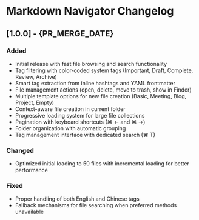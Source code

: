 # Markdown Navigator Changelog

## [1.0.0] - {PR_MERGE_DATE}

### Added
- Initial release with fast file browsing and search functionality
- Tag filtering with color-coded system tags (Important, Draft, Complete, Review, Archive)
- Smart tag extraction from inline hashtags and YAML frontmatter
- File management actions (open, delete, move to trash, show in Finder)
- Multiple template options for new file creation (Basic, Meeting, Blog, Project, Empty)
- Context-aware file creation in current folder
- Progressive loading system for large file collections
- Pagination with keyboard shortcuts (⌘ ← and ⌘ →)
- Folder organization with automatic grouping
- Tag management interface with dedicated search (⌘ T)

### Changed
- Optimized initial loading to 50 files with incremental loading for better performance

### Fixed
- Proper handling of both English and Chinese tags
- Fallback mechanisms for file searching when preferred methods unavailable